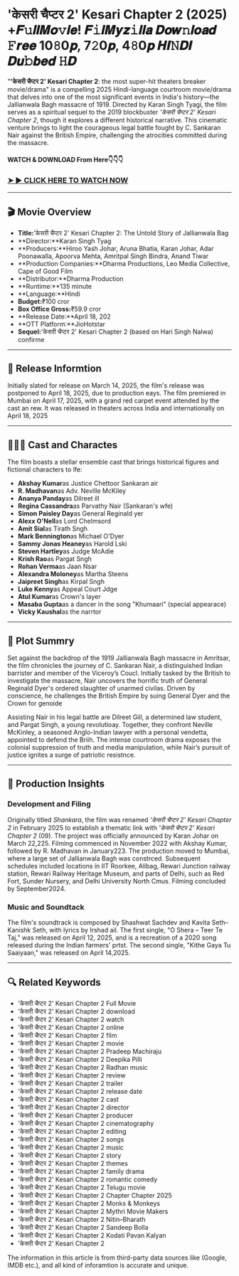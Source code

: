 # 'केसरी चैप्टर 2' Kesari Chapter 2 (2025) +𝑭𝚞𝒍𝒍𝑴𝒐𝚟𝒊𝒆! 𝑭𝚒𝒍𝑴𝒚𝒛𝚒𝒍𝒍𝒂 𝑫𝒐𝒘𝚗𝒍𝒐𝒂𝒅 𝙵𝒓𝒆𝒆 10𝟾0𝒑, 7𝟸0𝒑, 4𝟾0𝒑 𝑯𝑰𝙽𝑫𝑰 𝑫𝒖𝚋𝒃𝒆𝒅 𝙷𝑫

"**'केसरी चैप्टर 2' Kesari Chapter 2**: the most super-hit theaters breaker movie/drama" is a compelling 2025 Hindi-language courtroom movie/drama that delves into one of the most significant events in India's history—the Jallianwala Bagh massacre of 1919. Directed by Karan Singh Tyagi, the film serves as a spiritual sequel to the 2019 blockbuster *'केसरी चैप्टर 2' Kesari Chapter 2*, though it explores a different historical narrative. This cinematic venture brings to light the courageous legal battle fought by C. Sankaran Nair against the British Empire, challenging the atrocities committed during the massacre.

#### WATCH & DOWNLOAD From Here👇👇👇

### <a href="https://t.co/t5S7bitSyM" rel="nofollow">➤ ► CLICK HERE TO WATCH NOW</a>

---

## 🎬 Movie Overview

- **Title:**'केसरी चैप्टर 2' Kesari Chapter 2: The Untold Story of Jallianwala Bag  
- **Director:**Karan Singh Tyag  
- **Producers:**Hiroo Yash Johar, Aruna Bhatia, Karan Johar, Adar Poonawalla, Apoorva Mehta, Amritpal Singh Bindra, Anand Tiwar  
- **Production Companies:**Dharma Productions, Leo Media Collective, Cape of Good Film  
- **Distributor:**Dharma Production  
- **Runtime:**135 minute  
- **Language:**Hindi  
- **Budget:**₹100 cror  
- **Box Office Gross:**₹59.9 cror  
- **Release Date:**April 18, 202  
- **OTT Platform:**JioHotstar  
- **Sequel:**'केसरी चैप्टर 2' Kesari Chapter 2 (based on Hari Singh Nalwa) confirme

---

## 📅 Release Informtion

Initially slated for release on March 14, 2025, the film's release was postponed to April 18, 2025, due to production eays. The film premiered in Mumbai on April 17, 2025, with a grand red carpet event attended by the cast an rew. It was released in theaters across India and internationally on April 18, 2025 

---

## 🧑‍🤝‍🧑 Cast and Charactes

The film boasts a stellar ensemble cast that brings historical figures and fictional characters to lfe:

- **Akshay Kumar**as Justice Chettoor Sankaran air  
- **R. Madhavan**as Adv. Neville McKiley  
- **Ananya Panday**as Dilreet ill  
- **Regina Cassandra**as Parvathy Nair (Sankaran's wfe)  
- **Simon Paisley Day**as General Reginald yer  
- **Alexx O'Nell**as Lord Chelmsord  
- **Amit Sial**as Tirath Sngh  
- **Mark Bennington**as Michael O'Dyer  
- **Sammy Jonas Heaney**as Harold Lski  
- **Steven Hartley**as Judge McAdie  
- **Krish Rao**as Pargat Sngh  
- **Rohan Verma**as Jaan Nsar  
- **Alexandra Moloney**as Martha Steens  
- **Jaipreet Singh**as Kirpal Sngh  
- **Luke Kenny**as Appeal Court Jdge  
- **Atul Kumar**as Crown's layer  
- **Masaba Gupta**as a dancer in the song "Khumaari" (special appearace)  
- **Vicky Kaushal**as the narrtor

---

## 📖 Plot Summry

Set against the backdrop of the 1919 Jallianwala Bagh massacre in Amritsar, the film chronicles the journey of C. Sankaran Nair, a distinguished Indian barrister and member of the Viceroy’s Coucl. Initially tasked by the British to investigate the massacre, Nair uncovers the horrific truth of General Reginald Dyer's ordered slaughter of unarmed civilas. Driven by conscience, he challenges the British Empire by suing General Dyer and the Crown for genoide

Assisting Nair in his legal battle are Dilreet Gill, a determined law student, and Pargat Singh, a young revolutioay. Together, they confront Neville McKinley, a seasoned Anglo-Indian lawyer with a personal vendetta, appointed to defend the Briih. The intense courtroom drama exposes the colonial suppression of truth and media manipulation, while Nair’s pursuit of justice ignites a surge of patriotic resistnce.

---

## 🎥 Production Insights

### Development and Filing

Originally titled *Shankara*, the film was renamed *'केसरी चैप्टर 2' Kesari Chapter 2* in February 2025 to establish a thematic link with *'केसरी चैप्टर 2' Kesari Chapter 2* (09). The project was officially announced by Karan Johar on March 22,225. Filming commenced in November 2022 with Akshay Kumar, followed by R. Madhavan in January223. The production moved to Mumbai, where a large set of Jallianwala Bagh was constrced. Subsequent schedules included locations in IIT Roorkee, Alibag, Rewari Junction railway station, Rewari Railway Heritage Museum, and parts of Delhi, such as Red Fort, Sunder Nursery, and Delhi University North Cmus. Filming concluded by September2024.

### Music and Soundtack

The film's soundtrack is composed by Shashwat Sachdev and Kavita Seth–Kanishk Seth, with lyrics by Irshad ail. The first single, "O Shera – Teer Te Taj," was released on April 12, 2025, and is a recreation of a 2020 song released during the Indian farmers' prtst. The second single, "Kithe Gaya Tu Saaiyaan," was released on April 14,2025.

---

## 🔍 Related Keywords

- 'केसरी चैप्टर 2' Kesari Chapter 2 Full Movie  
- 'केसरी चैप्टर 2' Kesari Chapter 2 download  
- 'केसरी चैप्टर 2' Kesari Chapter 2 watch  
- 'केसरी चैप्टर 2' Kesari Chapter 2 online  
- 'केसरी चैप्टर 2' Kesari Chapter 2 film  
- 'केसरी चैप्टर 2' Kesari Chapter 2 movie  
- 'केसरी चैप्टर 2' Kesari Chapter 2 Pradeep Machiraju  
- 'केसरी चैप्टर 2' Kesari Chapter 2 Deepika Pilli  
- 'केसरी चैप्टर 2' Kesari Chapter 2 Radhan music  
- 'केसरी चैप्टर 2' Kesari Chapter 2 review  
- 'केसरी चैप्टर 2' Kesari Chapter 2 trailer  
- 'केसरी चैप्टर 2' Kesari Chapter 2 release date  
- 'केसरी चैप्टर 2' Kesari Chapter 2 cast  
- 'केसरी चैप्टर 2' Kesari Chapter 2 director  
- 'केसरी चैप्टर 2' Kesari Chapter 2 producer  
- 'केसरी चैप्टर 2' Kesari Chapter 2 cinematography  
- 'केसरी चैप्टर 2' Kesari Chapter 2 editing  
- 'केसरी चैप्टर 2' Kesari Chapter 2 songs  
- 'केसरी चैप्टर 2' Kesari Chapter 2 music  
- 'केसरी चैप्टर 2' Kesari Chapter 2 story  
- 'केसरी चैप्टर 2' Kesari Chapter 2 themes  
- 'केसरी चैप्टर 2' Kesari Chapter 2 family drama  
- 'केसरी चैप्टर 2' Kesari Chapter 2 romantic comedy  
- 'केसरी चैप्टर 2' Kesari Chapter 2 Telugu movie  
- 'केसरी चैप्टर 2' Kesari Chapter 2 Chapter Chapter 2025  
- 'केसरी चैप्टर 2' Kesari Chapter 2 Monks & Monkeys  
- 'केसरी चैप्टर 2' Kesari Chapter 2 Mythri Movie Makers  
- 'केसरी चैप्टर 2' Kesari Chapter 2 Nitin–Bharath  
- 'केसरी चैप्टर 2' Kesari Chapter 2 Sandeep Bolla  
- 'केसरी चैप्टर 2' Kesari Chapter 2 Kodati Pavan Kalyan  
- 'केसरी चैप्टर 2' Kesari Chapter 2

<p>The information in this article is from third-party data sources like (Google, IMDB etc.), and all kind of inforamtion is accurate and unique.</p>
